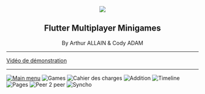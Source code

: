 <p align=center> 
  <img src="assets/icon/banner.png"/>
</p>
<h2 align=center>
  Flutter Multiplayer Minigames
</h2>
<p align=center>
  By Arthur ALLAIN & Cody ADAM
</p>

---

[Vidéo de démonstration](https://photos.app.goo.gl/oZCVU2XNoTRU5HAo6)

---

[![Main menu](doc/main.png)](https://photos.app.goo.gl/oZCVU2XNoTRU5HAo6)
![Games](doc/Screenshot%20from%202023-05-15%2017-57-34.png)
![Cahier des charges](doc/Screenshot%20from%202023-05-15%2017-57-15.png)
![Addition](doc/Screenshot%20from%202023-05-15%2017-57-23.png)
![Timeline](doc/Screenshot%20from%202023-05-15%2017-57-29.png)
![Pages](doc/Screenshot%20from%202023-05-15%2017-57-46.png)
![Peer 2 peer](doc/Screenshot%20from%202023-05-15%2017-57-54.png)
![Syncho](doc/Screenshot%20from%202023-05-15%2017-58-03.png)